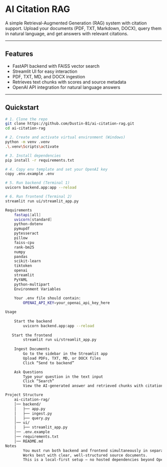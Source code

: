 # AI Citation RAG

A simple Retrieval-Augmented Generation (RAG) system with citation support. Upload your documents (PDF, TXT, Markdown, DOCX), query them in natural language, and get answers with relevant citations.  

---

## **Features**
- FastAPI backend with FAISS vector search  
- Streamlit UI for easy interaction  
- PDF, TXT, MD, and DOCX ingestion  
- Retrieves text chunks with scores and source metadata  
- OpenAI API integration for natural language answers  

---

## **Quickstart**

```bash
# 1. Clone the repo
git clone https://github.com/Dustin-B1/ai-citation-rag.git
cd ai-citation-rag

# 2. Create and activate virtual environment (Windows)
python -m venv .venv
.\.venv\Scripts\activate

# 3. Install dependencies
pip install -r requirements.txt

# 4. Copy env template and set your OpenAI key
copy .env.example .env

# 5. Run backend (Terminal 1)
uvicorn backend.app:app --reload

# 6. Run frontend (Terminal 2)
streamlit run ui/streamlit_app.py

Requirements
    fastapi[all]
    uvicorn[standard]
    python-dotenv
    pymupdf
    pytesseract
    pillow
    faiss-cpu
    rank-bm25
    numpy
    pandas
    scikit-learn
    tiktoken
    openai
    streamlit
    PyYAML
    python-multipart
    Environment Variables
    
    Your .env file should contain:
        OPENAI_API_KEY=your_openai_api_key_here

Usage
   
    Start the backend
        uvicorn backend.app:app --reload
   
   Start the frontend
        streamlit run ui/streamlit_app.py
    
    Ingest Documents
        Go to the sidebar in the Streamlit app
        Upload PDFs, TXT, MD, or DOCX files
        Click “Send to backend”

    Ask Questions
        Type your question in the text input
        Click “Search”
        View the AI-generated answer and retrieved chunks with citations

Project Structure
    ai-citation-rag/
    │── backend/
    │   ├── app.py
    │   ├── ingest.py
    │   ├── query.py
    │── ui/
    │   ├── streamlit_app.py
    │── .env.example
    │── requirements.txt
    │── README.md
Notes
        You must run both backend and frontend simultaneously in separate terminals.
        Works best with clear, well-structured source documents.
        This is a local-first setup — no hosted dependencies beyond OpenAI API.